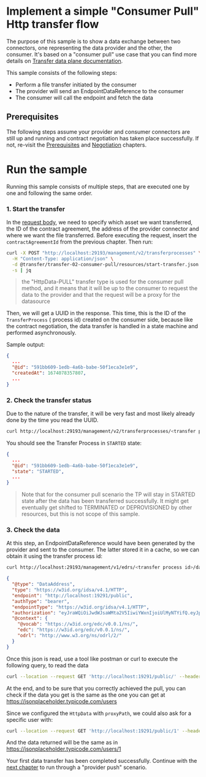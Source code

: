# Implement a simple "Consumer Pull" Http transfer flow

The purpose of this sample is to show a data exchange between two connectors, one representing the
data provider and the other, the consumer. It's based on a "consumer pull" use case that you can find
more details
on [Transfer data plane documentation](https://github.com/eclipse-edc/Connector/tree/main/extensions/control-plane/transfer/transfer-data-plane).

This sample consists of the following steps:

* Perform a file transfer initiated by the consumer
* The provider will send an EndpointDataReference to the consumer
* The consumer will call the endpoint and fetch the data

## Prerequisites

The following steps assume your provider and consumer connectors are still up and running and contract
negotiation has taken place successfully.
If not, re-visit the [Prerequisites](../transfer-00-prerequisites/README.md)
and [Negotiation](../transfer-01-negotiation/README.md) chapters.

# Run the sample

Running this sample consists of multiple steps, that are executed one by one and following the same
order.

### 1. Start the transfer

In the [request body](resources/start-transfer.json), we need to specify which asset we want transferred, the ID of the contract agreement, the address of the
provider connector and where we want the file transferred.
Before executing the request, insert the `contractAgreementId` from the previous chapter. Then run:

```bash
curl -X POST "http://localhost:29193/management/v2/transferprocesses" \
  -H "Content-Type: application/json" \
  -d @transfer/transfer-02-consumer-pull/resources/start-transfer.json \
  -s | jq

```

> the "HttpData-PULL" transfer type is used for the consumer pull method, and it means that it will be up to
> the consumer to request the data to the provider and that the request will be a proxy for the datasource

Then, we will get a UUID in the response. This time, this is the ID of the `TransferProcess` (
process id) created on the consumer
side, because like the contract negotiation, the data transfer is handled in a state machine and
performed asynchronously.

Sample output:

```json
{
  ...
  "@id": "591bb609-1edb-4a6b-babe-50f1eca3e1e9",
  "createdAt": 1674078357807,
  ...
}
```

### 2. Check the transfer status

Due to the nature of the transfer, it will be very fast and most likely already done by the time you
read the UUID.

```bash
curl http://localhost:29193/management/v2/transferprocesses/<transfer process id>
```

You should see the Transfer Process in `STARTED` state: 

```json
{
  ...
  "@id": "591bb609-1edb-4a6b-babe-50f1eca3e1e9",
  "state": "STARTED",
  ...
}

```

> Note that for the consumer pull scenario the TP will stay in STARTED state after the data has been transferred successfully.
> It might get eventually get shifted to TERMINATED or DEPROVISIONED by other resources, but this is not scope of this sample.

### 3. Check the data

At this step, an EndpointDataReference would have been generated by the provider and sent to the consumer. The latter
stored it in a cache, so we can obtain it using the transfer process id:
```bash
curl http://localhost:29193/management/v1/edrs/<transfer process id>/dataaddress | jq
```

```json
{
  "@type": "DataAddress",
  "type": "https://w3id.org/idsa/v4.1/HTTP",
  "endpoint": "http://localhost:19291/public",
  "authType": "bearer",
  "endpointType": "https://w3id.org/idsa/v4.1/HTTP",
  "authorization": "eyJraWQiOiJwdWJsaWMta2V5IiwiYWxnIjoiUlMyNTYifQ.eyJpc3MiOiJwcm92aWRlciIsImF1ZCI6ImNvbnN1bWVyIiwic3ViIjoicHJvdmlkZXIiLCJpYXQiOjE3MTc3NjkyMzEyOTYsImp0aSI6IjM2M2RhMGU4LWZmOGItNDY1My05YjQwLWY4MjdlMWMzOGMzYyJ9.WOVPz6m7XzIrbiMTfLqOXacGYz8Xk_-iQu7gmxoIgDFYsgo0da2Iv51EsugIpqbodPsmB0kK7zkyrmsFOfAASAq7fjsy4gQF-u5egYwoGpcxjYaJJdQa5lkwjC0fRxdVFVwZwrOaT5Mg-vGA9HssTEnlA64q-O0ae_aTH5ToflmPDM3FhAgL55I3odM5ysM2POEJY6pgOxIV9XjuhZFl_i_iTiUCZy__oQUZiYk58wKoqfK758Sy1WzpH-eyZCDUi_Z3n6cJB80_0ZThoPhtiFH7Tl9DfStnjsCoaeqMLFnTXp0s8h4ZGFmjfBc-72aAdRQqqLDT8WXNg3Csv5B56Q",
  "@context": {
    "@vocab": "https://w3id.org/edc/v0.0.1/ns/",
    "edc": "https://w3id.org/edc/v0.0.1/ns/",
    "odrl": "http://www.w3.org/ns/odrl/2/"
  }
}

```

Once this json is read, use a tool like postman or curl to execute the following query, to read the
data

```bash
curl --location --request GET 'http://localhost:19291/public/' --header 'Authorization: <edr authorization attribute>'
```

At the end, and to be sure that you correctly achieved the pull, you can check if the data you get
is the same as the one you can get at https://jsonplaceholder.typicode.com/users


Since we configured the `HttpData` with `proxyPath`, we could also ask for a specific user with:

```bash
curl --location --request GET 'http://localhost:19291/public/1' --header 'Authorization: <auth code>'
```

And the data returned will be the same as in https://jsonplaceholder.typicode.com/users/1

Your first data transfer has been completed successfully.
Continue with the [next chapter](../transfer-03-provider-push/README.md) to run through a "provider push" scenario.

